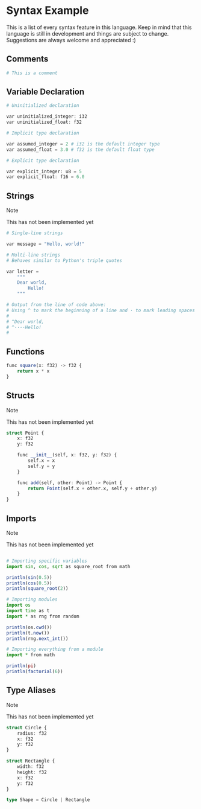 # Syntax Example

This is a list of every syntax feature in this language. Keep in mind that this language is still in development and things are subject to change. Suggestions are always welcome and appreciated :)

## Comments

```julia
# This is a comment
```

## Variable Declaration

```julia
# Uninitialized declaration

var uninitialized_integer: i32
var uninitialized_float: f32

# Implicit type declaration

var assumed_integer = 2 # i32 is the default integer type
var assumed_float = 3.0 # f32 is the default float type

# Explicit type declaration

var explicit_integer: u8 = 5
var explicit_float: f16 = 6.0
```

## Strings

> [!NOTE]
> This has not been implemented yet

```julia
# Single-line strings

var message = "Hello, world!"

# Multi-line strings
# Behaves similar to Python's triple quotes

var letter =
    """
    Dear world,
        Hello!
    """

# Output from the line of code above:
# Using ^ to mark the beginning of a line and · to mark leading spaces
#
# ^Dear world,
# ^····Hello!
#
```

## Functions

```julia
func square(x: f32) -> f32 {
    return x * x
}
```

## Structs

> [!NOTE]
> This has not been implemented yet

```julia
struct Point {
    x: f32
    y: f32

    func __init__(self, x: f32, y: f32) {
        self.x = x
        self.y = y
    }

    func add(self, other: Point) -> Point {
        return Point(self.x + other.x, self.y + other.y)
    }
}
```

## Imports

> [!NOTE]
> This has not been implemented yet

```julia

# Importing specific variables
import sin, cos, sqrt as square_root from math

println(sin(0.5))
println(cos(0.5))
println(square_root(2))

# Importing modules
import os
import time as t
import * as rng from random

println(os.cwd())
println(t.now())
println(rng.next_int())

# Importing everything from a module
import * from math

println(pi)
println(factorial(6))

```

## Type Aliases

> [!NOTE]
> This has not been implemented yet

```julia
struct Circle {
    radius: f32
    x: f32
    y: f32
}

struct Rectangle {
    width: f32
    height: f32
    x: f32
    y: f32
}

type Shape = Circle | Rectangle
```
